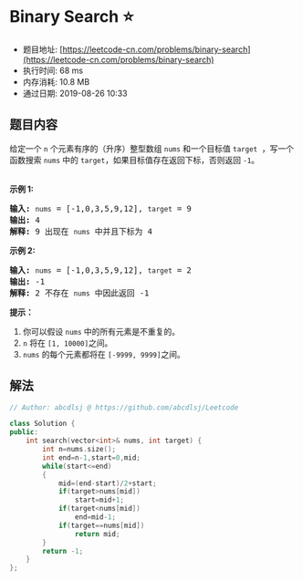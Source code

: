 # Binary Search :star:
- 题目地址: [https://leetcode-cn.com/problems/binary-search](https://leetcode-cn.com/problems/binary-search)
- 执行时间: 68 ms 
- 内存消耗: 10.8 MB
- 通过日期: 2019-08-26 10:33

## 题目内容
<p>给定一个 <code>n</code> 个元素有序的（升序）整型数组 <code>nums</code> 和一个目标值 <code>target</code>  ，写一个函数搜索 <code>nums</code> 中的 <code>target</code>，如果目标值存在返回下标，否则返回 <code>-1</code>。</p>

<p><br>
<strong>示例 1:</strong></p>

<pre><strong>输入:</strong> <code>nums</code> = [-1,0,3,5,9,12], <code>target</code> = 9
<strong>输出:</strong> 4
<strong>解释:</strong> 9 出现在 <code>nums</code> 中并且下标为 4
</pre>

<p><strong>示例 2:</strong></p>

<pre><strong>输入:</strong> <code>nums</code> = [-1,0,3,5,9,12], <code>target</code> = 2
<strong>输出:</strong> -1
<strong>解释:</strong> 2 不存在 <code>nums</code> 中因此返回 -1
</pre>



<p><strong>提示：</strong></p>

<ol>
	<li>你可以假设 <code>nums</code> 中的所有元素是不重复的。</li>
	<li><code>n</code> 将在 <code>[1, 10000]</code>之间。</li>
	<li><code>nums</code> 的每个元素都将在 <code>[-9999, 9999]</code>之间。</li>
</ol>


## 解法
```cpp
// Author: abcdlsj @ https://github.com/abcdlsj/Leetcode

class Solution {
public:
    int search(vector<int>& nums, int target) {
        int n=nums.size();
        int end=n-1,start=0,mid;
        while(start<=end)
        {
            mid=(end-start)/2+start;
            if(target>nums[mid])
                start=mid+1;
            if(target<nums[mid])
                end=mid-1;
            if(target==nums[mid])
                return mid;
        }
        return -1;
    }
};

```